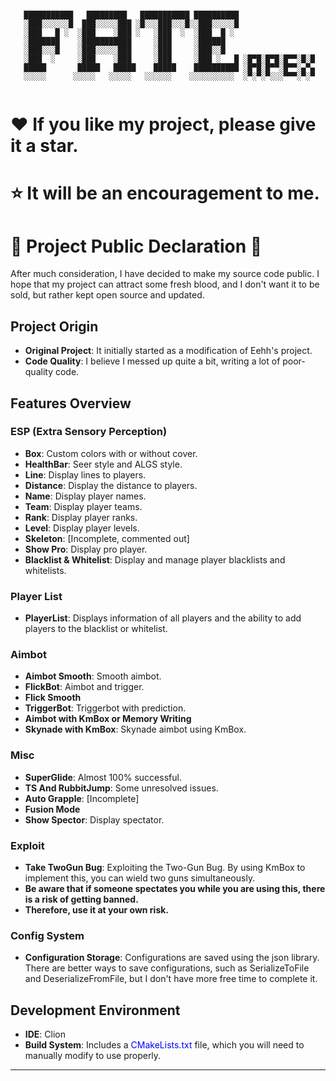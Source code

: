    <pre><code>
   ███████████   █████████   ███████████ ██████████
   ░███░░░░░░█  ███░░░░░███ ░█░░░███░░░█░░███░░░░░█
   ░███   █ ░  ░███    ░███ ░   ░███  ░  ░███  █ ░
   ░███████    ░███████████     ░███     ░██████
   ░███░░░█    ░███░░░░░███     ░███     ░███░░█
   ░███  ░     ░███    ░███     ░███     ░███ ░   █ ░█▀█░█▀█░█▀▀░█░█
   █████       █████   █████    █████    ██████████ ░█▀█░█▀▀░█▀▀░▄▀▄
   ░░░░░      ░░░░░   ░░░░░   ░░░░░░    ░░░░░░░░░░  ░▀░▀░▀░░░▀▀▀░▀░▀
   </code></pre>

# ❤ If you like my project, please give it a star.
# ⭐ It will be an encouragement to me.

# 🌟 Project Public Declaration 🌟

After much consideration, I have decided to make my source code public. I hope that my project can attract some fresh blood, and I don't want it to be sold, but rather kept open source and updated.

## Project Origin

- **Original Project**: It initially started as a modification of Eehh's project.
- **Code Quality**: I believe I messed up quite a bit, writing a lot of poor-quality code.

## Features Overview

### **ESP (Extra Sensory Perception)**

- **Box**: Custom colors with or without cover.
- **HealthBar**: Seer style and ALGS style.
- **Line**: Display lines to players.
- **Distance**: Display the distance to players.
- **Name**: Display player names.
- **Team**: Display player teams.
- **Rank**: Display player ranks.
- **Level**: Display player levels.
- **Skeleton**: [Incomplete, commented out]
- **Show Pro**: Display pro player.
- **Blacklist & Whitelist**: Display and manage player blacklists and whitelists.

### **Player List**

- **PlayerList**: Displays information of all players and the ability to add players to the blacklist or whitelist.

### **Aimbot**

- **Aimbot Smooth**: Smooth aimbot.
- **FlickBot**: Aimbot and trigger.
- **Flick Smooth**
- **TriggerBot**: Triggerbot with prediction.
- **Aimbot with KmBox or Memory Writing**
- **Skynade with KmBox**: Skynade aimbot using KmBox.

### **Misc**

- **SuperGlide**: Almost 100% successful.
- **TS And RubbitJump**: Some unresolved issues.
- **Auto Grapple**: [Incomplete]
- **Fusion Mode**
- **Show Spector**: Display spectator.

### **Exploit**

- **Take TwoGun Bug**: Exploiting the Two-Gun Bug. By using KmBox to implement this, you can wield two guns simultaneously.
- **Be aware that if someone spectates you while you are using this, there is a risk of getting banned.**
- **Therefore, use it at your own risk.**

### **Config System**

- **Configuration Storage**: Configurations are saved using the json library. There are better ways to save configurations, such as SerializeToFile and DeserializeFromFile, but I don't have more free time to complete it.

## Development Environment

- **IDE**: Clion
- **Build System**: Includes a <span style="color:#0000ff;">CMakeLists.txt</span> file, which you will need to manually modify to use properly.

---
